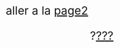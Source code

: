 <html>
	<style>
		.b1{
		font-size:30px;
		}
		.b2{
		font-size:30px;
		text-align:center;
		}
	</style>
	<body>
	<p class="b1">aller a la <a href="link/lien/page2.html">page2</a></p>
        <p class="b2">?<a href="https://www.youtube.com/watch?v=dQw4w9WgXcQ"target="_blank">???</a></p
        </body>
</html>


